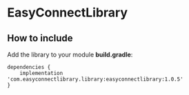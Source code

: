 # EasyConnectLibrary
## How to include
 Add the library to your module **build.gradle**:
```Gradle
dependencies {
    implementation 'com.easyconnectlibrary.library:easyconnectlibrary:1.0.5'
}
```
